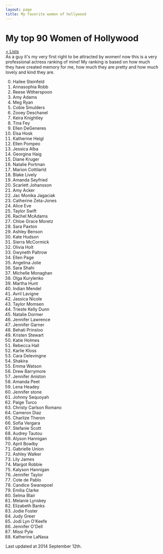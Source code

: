 ```yaml
---
layout: page
title: My favorite women of hollywood
---
```


# My top 90 Women of Hollywood
[< Lists](http://kary.us/lists/)<br>
As a guy it's my very first right to be attracted by women! now this is a very professional actress ranking of mine! My ranking is based on how much they have created memory for me, how much they are pretty and how much lovely and kind they are.

0. Hailee Steinfeld
0. Annasophia Robb
0. Reese Witherspoon
0. Amy Adams
0. Meg Ryan
0. Cobie Smulders
0. Zooey Deschanel
0. Keira Knightley
0. Tina Fey
0. Ellen DeGeneres 
0. Elsa Hosk
0. Katherine Heigl
0. Ellen Pompeo
0. Jessica Alba
0. Georgina Haig
0. Diane Kruger
0. Natalie Portman
0. Marion Cottilarld
0. Blake Lively
0. Amanda Seyfried
0. Scarlett Johansson
0. Amy Acker
0. Jac Monika Jagaciak
0. Catherine Zeta-Jones
0. Alice Eve
0. Taylor Swift
0. Rachel McAdams
0. Chloe Grace Moretz
0. Sara Paxton
0. Ashley Benson
0. Kate Hudson
0. Sierra McCormick
0. Olivia Holt
0. Gwyneth Paltrow
0. Ellen Page
0. Angelina Jolie
0. Sara Shahi
0. Michelle Monaghan
0. Olga Kurylenko
0. Martha Hunt
0. Indian Mendel 
0. Avril Lavigne
0. Jassica Nicole
0. Taylor Momsen
0. Trieste Kelly Dunn
0. Natalie Dormer
0. Jennifer Lawrence
0. Jennifer Garner
0. Behati Prinsloo
0. Kristen Stewart
0. Katie Holmes
0. Rebecca Hall
0. Karlie Kloss
0. Cara Delevingne
0. Shakira
0. Emma Watson
0. Drew Barrymore
0. Jennifer Aniston
0. Amanda Peet
0. Lena Headey
0. Jennifer stone
0. Johnny Sequoyah
0. Paige Turco
0. Christy Carlson Romano
0. Cameron Diaz
0. Charlize Theron
0. Sofia Vergara
0. Stefanie Scott
0. Audrey Tautou
0. Alyson Hannigan
0. April Bowlby
0. Gabrielle Union
0. Ashley Walker
0. Lily James
0. Margot Robbie
0. Kalyson Hannigan
0. Jennifer Taylor
0. Cote de Pablo
0. Candice Swanepoel
0. Emilia Clarke
0. Selma Blair
0. Melanie Lynskey
0. Elizabeth Banks
0. Jodie Foster
0. Judy Greer
0. Jodi Lyn O'Keefe
0. Jennifer O'Dell
0. Missi Pyle
0. Katherine LaNasa

Last updated at 2014 September 12th.